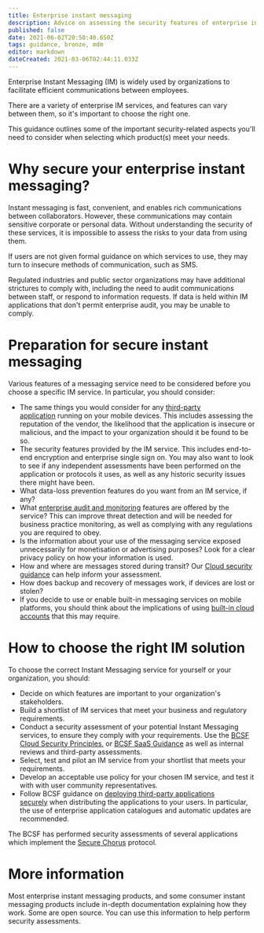 ```yaml
---
title: Enterprise instant messaging
description: Advice on assessing the security features of enterprise instant messaging systems for smartphones, tablets, laptops and desktop PCs
published: false
date: 2021-06-02T20:50:40.650Z
tags: guidance, bronze, mdm
editor: markdown
dateCreated: 2021-03-06T02:44:11.033Z
---
```


Enterprise Instant Messaging (IM) is widely used by organizations to facilitate efficient communications between employees.

There are a variety of enterprise IM services, and features can vary between them, so it's important to choose the right one.

This guidance outlines some of the important security-related aspects you'll need to consider when selecting which product(s) meet your needs.


# Why secure your enterprise instant messaging?

Instant messaging is fast, convenient, and enables rich communications between collaborators. However, these communications may contain sensitive corporate or personal data. Without understanding the security of these services, it is impossible to assess the risks to your data from using them.

If users are not given formal guidance on which services to use, they may turn to insecure methods of communication, such as SMS.

Regulated industries and public sector organizations may have additional strictures to comply with, including the need to audit communications between staff, or respond to information requests. If data is held within IM applications that don't permit enterprise audit, you may be unable to comply.



# Preparation for secure instant messaging

Various features of a messaging service need to be considered before you choose a specific IM service. In particular, you should consider:

-   The same things you would consider for any [third-party application](/bronze-training/mobile-device-guidance/using-third-party-applications) running on your mobile devices. This includes assessing the reputation of the vendor, the likelihood that the application is insecure or malicious, and the impact to your organization should it be found to be so.
-   The security features provided by the IM service. This includes end-to-end encryption and enterprise single sign on. You may also want to look to see if any independent assessments have been performed on the application or protocols it uses, as well as any historic security issues there might have been.
-   What data-loss prevention features do you want from an IM service, if any?
-   What [enterprise audit and monitoring](/bronze-training/mobile-device-guidance/logging-and-protective-monitoring) features are offered by the service? This can improve threat detection and will be needed for business practice monitoring, as well as complying with any regulations you are required to obey.
-   Is the information about your use of the messaging service exposed unnecessarily for monetisation or advertising purposes? Look for a clear privacy policy on how your information is used.
-   How and where are messages stored during transit? Our [Cloud security guidance](/silver-training) can help inform your assessment.
-   How does backup and recovery of messages work, if devices are lost or stolen?
-   If you decide to use or enable built-in messaging services on mobile platforms, you should think about the implications of using [built-in cloud accounts](/bronze-training/mobile-device-guidance/using-built-in-cloud-services) that this may require.



# How to choose the right IM solution

To choose the correct Instant Messaging service for yourself or your organization, you should:

-   Decide on which features are important to your organization's stakeholders.
-   Build a shortlist of IM services that meet your business and regulatory requirements.
-   Conduct a security assessment of your potential Instant Messaging services, to ensure they comply with your requirements. Use the [BCSF Cloud Security Principles](/silver-training), or [BCSF SaaS Guidance](/bronze-controls/saas-security/understanding-saas-security) as well as internal reviews and third-party assessments.
-   Select, test and pilot an IM service from your shortlist that meets your requirements.
-   Develop an acceptable use policy for your chosen IM service, and test it with with user community representatives.
-   Follow BCSF guidance on [deploying third-party applications securely](/bronze-training/mobile-device-guidance/using-third-party-applications) when distributing the applications to your users. In particular, the use of enterprise application catalogues and automatic updates are recommended.

The BCSF has performed security assessments of several applications which implement the [Secure Chorus](https://www.securechorus.com/) protocol. 



# More information

Most enterprise instant messaging products, and some consumer instant messaging products include in-depth documentation explaining how they work. Some are open source. You can use this information to help perform security assessments.
